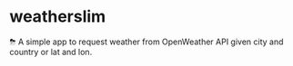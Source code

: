 # weatherslim
⛈ A simple app to request weather from  OpenWeather API given city and country or lat and lon.
